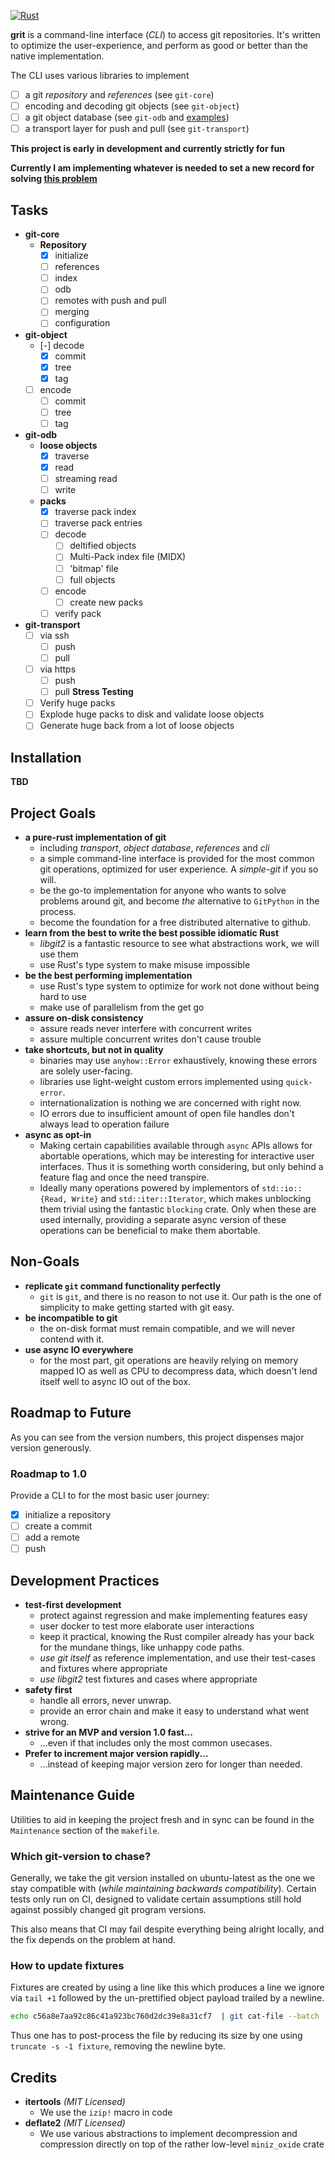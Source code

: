 [![Rust](https://github.com/Byron/grit-rs/workflows/Rust/badge.svg)](https://github.com/Byron/grit-rs/actions)

**grit** is a command-line interface (*CLI*) to access git repositories. It's written to optimize the
user-experience, and perform as good or better than the native implementation.

The CLI uses various libraries to implement

 * [ ] a git *repository* and *references* (see `git-core`)
 * [ ] encoding and decoding git objects (see `git-object`)
 * [ ] a git object database (see `git-odb` and
   [examples](https://github.com/Byron/grit-rs/tree/master/lib/git-odb/examples))
 * [ ] a transport layer for push and pull (see `git-transport`)

 **This project is early in development and currently strictly for fun**
 
 **Currently I am implementing whatever is needed to set a new record for solving
 [this
 problem](https://github.com/gitpython-developers/GitPython/issues/765#issuecomment-396072153)**

## Tasks

* **git-core**
  * **Repository**
    * [x] initialize
    * [ ] references
    * [ ] index
    * [ ] odb
    * [ ] remotes with push and pull
    * [ ] merging
    * [ ] configuration
* **git-object**
    * [-] decode
      * [x] commit
      * [x] tree
      * [x] tag
    * [ ] encode
      * [ ] commit
      * [ ] tree
      * [ ] tag
* **git-odb**
  * **loose objects**
    * [x] traverse
    * [x] read
    * [ ] streaming read
    * [ ] write
  * **packs**
    * [x] traverse pack index
    * [ ] traverse pack entries
    * [ ] decode
      * [ ] deltified objects
      * [ ] Multi-Pack index file (MIDX)
      * [ ] 'bitmap' file
      * [ ] full objects
    * [ ] encode
      * [ ] create new packs
    * [ ] verify pack
* **git-transport**
  * [ ] via ssh
    * [ ] push
    * [ ] pull
  * [ ] via https
    * [ ] push
    * [ ] pull
 **Stress Testing**
  * [ ] Verify huge packs
  * [ ] Explode huge packs to disk and validate loose objects
  * [ ] Generate huge back from a lot of loose objects

## Installation

**TBD**

## Project Goals

 * **a pure-rust implementation of git**
   * including *transport*, *object database*, *references* and *cli*
   * a simple command-line interface is provided for the most common git operations, optimized for
     user experience. A *simple-git* if you so will.
   * be the go-to implementation for anyone who wants to solve problems around git, and become
     *the* alternative to `GitPython` in the process.
   * become the foundation for a free distributed alternative to github.
 * **learn from the best to write the best possible idiomatic Rust**
   * *libgit2* is a fantastic resource to see what abstractions work, we will use them
   * use Rust's type system to make misuse impossible
 * **be the best performing implementation**
   * use Rust's type system to optimize for work not done without being hard to use
   * make use of parallelism from the get go
 * **assure on-disk consistency**
   * assure reads never interfere with concurrent writes
   * assure multiple concurrent writes don't cause trouble
 * **take shortcuts, but not in quality**
   * binaries may use `anyhow::Error` exhaustively, knowing these errors are solely user-facing.
   * libraries use light-weight custom errors implemented using `quick-error`.
   * internationalization is nothing we are concerned with right now.
   * IO errors due to insufficient amount of open file handles don't always lead to operation failure
 * **async as opt-in**
   * Making certain capabilities available through `async` APIs allows for abortable operations, which
     may be interesting for interactive user interfaces. Thus it is something worth considering, but only
     behind a feature flag and once the need transpire.
   * Ideally many operations powered by implementors of `std::io::{Read, Write}` and `std::iter::Iterator`,
     which makes unblocking them trivial using the fantastic `blocking` crate. Only when these are used internally,
     providing a separate async version of these operations can be beneficial to make them abortable.

## Non-Goals

 * **replicate `git` command functionality perfectly**
   * `git` is `git`, and there is no reason to not use it. Our path is the one of simplicity to make
     getting started with git easy.
 * **be incompatible to git**
   * the on-disk format must remain compatible, and we will never contend with it.
 * **use async IO everywhere**
   * for the most part, git operations are heavily relying on memory mapped IO as well as CPU to decompress data,
     which doesn't lend itself well to async IO out of the box.

## Roadmap to Future

As you can see from the version numbers, this project dispenses major version generously.

### Roadmap to 1.0

Provide a CLI to for the most basic user journey:

* [x] initialize a repository
* [ ] create a commit
* [ ] add a remote
* [ ] push
 
## Development Practices

 * **test-first development**
   * protect against regression and make implementing features easy
   * user docker to test more elaborate user interactions
   * keep it practical, knowing the Rust compiler already has your back
     for the mundane things, like unhappy code paths.
   * *use git itself* as reference implementation, and use their test-cases and fixtures where
     appropriate
   * *use libgit2* test fixtures and cases where appropriate
 * **safety first**
   * handle all errors, never unwrap.
   * provide an error chain and make it easy to understand what went wrong.
 * **strive for an MVP and version 1.0 fast...**
   * ...even if that includes only the most common usecases.
 * **Prefer to increment major version rapidly...**
   * ...instead of keeping major version zero for longer than needed.

## Maintenance Guide

Utilities to aid in keeping the project fresh and in sync can be found in the `Maintenance` section of the `makefile`.

### Which git-version to chase?

Generally, we take the git version installed on ubuntu-latest as the one we stay compatible with (_while maintaining backwards
compatibility_). Certain tests only run on CI, designed to validate certain assumptions still hold against possibly changed
git program versions.

This also means that CI may fail despite everything being alright locally, and the fix depends on the problem at hand.

### How to update fixtures

Fixtures are created by using a line like this which produces a line we ignore via `tail +1` followed by the un-prettified object payload
trailed by a newline.
```sh
echo c56a8e7aa92c86c41a923bc760d2dc39e8a31cf7  | git cat-file --batch | tail +2 > fixture
```

Thus one has to post-process the file by reducing its size by one using `truncate -s -1 fixture`, removing the newline byte.

## Credits

* **itertools** _(MIT Licensed)_
  * We use the `izip!` macro in code
* **deflate2** _(MIT Licensed)_
  * We use various abstractions to implement decompression and compression directly on top of the rather low-level `miniz_oxide` crate

